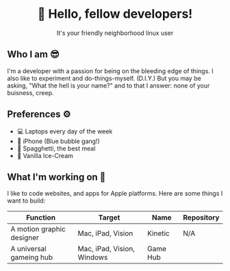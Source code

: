 <div align="center">
  <h1>👋 Hello, fellow developers!</h1>
  <p>It's your friendly neighborhood linux user</p>
</div>

## Who I am 😎
I'm a developer with a passion for being on the bleeding edge of things. I also like to experiment and do-things-myself. (D.I.Y.) But you may be asking, "What the hell is your name?" and to that I answer: none of your buisness, creep.

## Preferences ⚙️
- 💻 Laptops every day of the week
- 🤖 iPhone (Blue bubble gang!)
- 🍝 Spagghetti, the best meal
- 🌸 Vanilla Ice-Cream

## What I'm working on 📱
I like to code websites, and apps for Apple platforms. Here are some things I want to build:

Function                 |Target                    |Name    |Repository
-------------------------|--------------------------|--------|----------
A motion graphic designer|Mac, iPad, Vision         |Kinetic |N/A
A universal gameing hub  |Mac, iPad, Vision, Windows|Game Hub|
